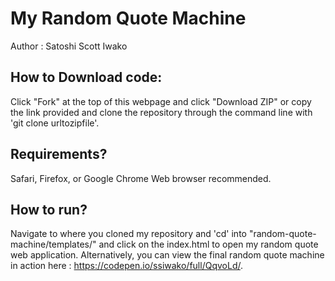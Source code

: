 # My Random Quote Machine

Author : Satoshi Scott Iwako

## How to Download code:

Click "Fork" at the top of this webpage and click "Download ZIP" or copy the link provided and clone the repository through the command line with 'git clone urltozipfile'.

## Requirements?
Safari, Firefox, or Google Chrome Web browser recommended.

## How to run?
Navigate to where you cloned my repository and 'cd' into "random-quote-machine/templates/" and click on the index.html to open my random quote web application. Alternatively, you can view the final random quote machine in action here : https://codepen.io/ssiwako/full/QqvoLd/.

